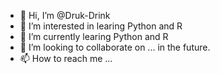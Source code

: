 - 👋 Hi, I’m @Druk-Drink
- 👀 I’m interested in learing Python and R
- 🌱 I’m currently learing Python and R
- 💞️ I’m looking to collaborate on ... in the future.
- 📫 How to reach me ...

<!---
Druk-Drink/Druk-Drink is a ✨ special ✨ repository because its `README.md` (this file) appears on your GitHub profile.
You can click the Preview link to take a look at your changes.
Hi, I’m @Druk-Drink
👀 I’m interested in 
